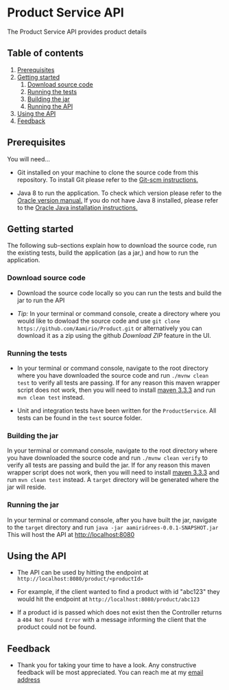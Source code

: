 # Product Service API

The Product Service API provides product details

## Table of contents

1. [Prerequisites](#Prerequisites)
2. [Getting started](#Getting)
    1. [Download source code](#Download)
    2. [Running the tests](#tests)
    3. [Building the jar](#Building)
    4. [Running the API](#Running)
4. [Using the API](#Using)
5. [Feedback](#Feedback)

## Prerequisites

You will need...

* Git installed on your machine to clone the source code from this repository. To install Git please refer to the
[Git-scm instructions.](https://git-scm.com/book/en/v2/Getting-Started-Installing-Git)

* Java 8 to run the application. To check which version please refer to the
[Oracle version manual.](https://www.java.com/en/download/help/version_manual.xml) If you do not have Java 8
installed, please refer to the
[Oracle Java installation instructions.](https://www.java.com/en/download/help/index_installing.xml)

## Getting started

The following sub-sections explain how to download the source code, run the existing tests, build the application
(as a jar,) and how to run the application.

### Download source code

* Download the source code locally so you can run the tests and build the jar to run the API

* *Tip:* In your terminal or command console, create a directory where you would like to dowload the source code and use
`git clone https://github.com/Aamirio/Product.git` or alternatively you can download it as a zip using the
github *Download ZIP* feature in the UI.

### Running the tests

* In your terminal or command console, navigate to the root directory where you have downloaded the source code and run
`./mvnw clean test` to verify all tests are passing. If for any reason this maven wrapper script does not work, then you
will need to install [maven 3.3.3](https://maven.apache.org/docs/3.3.3/release-notes.html) and run `mvn clean test`
instead.

* Unit and integration tests have been written for the `ProductService`. All tests can be found in the `test` source
folder.

### Building the jar

In your terminal or command console, navigate to the root directory where you have downloaded the source code and run
`./mvnw clean verify` to verify all tests are passing and build the jar. If for any reason this maven wrapper script
does not work, then you will need to install [maven 3.3.3](https://maven.apache.org/docs/3.3.3/release-notes.html) and
run `mvn clean test` instead. A `target` directory will be generated where the jar will reside.

### Running the jar

In your terminal or command console, after you have built the jar, navigate to the `target` directory and run
`java -jar aamiridrees-0.0.1-SNAPSHOT.jar` This will host the API at
[http://localhost:8080](http://localhost:8080/product)

## Using the API

* The API can be used by hitting the endpoint at
`http://localhost:8080/product/<productId>`

* For example, if the client wanted to find a product with id "abc123" they would hit the endpoint at
`http://localhost:8080/product/abc123`

* If a product id is passed which does not exist then the Controller returns a `404 Not Found Error` with a message
informing the client that the product could not be found.

## Feedback

* Thank you for taking your time to have a look. Any constructive feedback will be most appreciated. You can reach me at
my [email address](mailto:aamiridrees@hotmail.com)